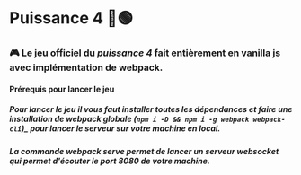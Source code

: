 # Puissance 4 🔴🟢

### 🎮 Le jeu officiel du _puissance 4_ fait entièrement en **vanilla js** avec implémentation de **webpack**.

#### Prérequis pour lancer le jeu

##### Pour lancer le jeu il vous faut installer toutes les dépendances et faire une installation de _webpack_ globale (`npm i -D && npm i -g webpack webpack-cli`)_ pour lancer le serveur sur votre machine en local.

##### La commande _webpack serve_ permet de lancer un serveur websocket qui permet d'écouter le port 8080 de votre machine.
